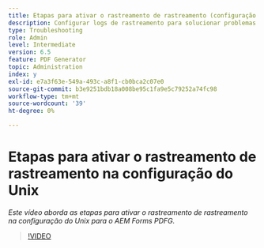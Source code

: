 ```yaml
---
title: Etapas para ativar o rastreamento de rastreamento (configuração do Unix)
description: Configurar logs de rastreamento para solucionar problemas do PDF Generator
type: Troubleshooting
role: Admin
level: Intermediate
version: 6.5
feature: PDF Generator
topic: Administration
index: y
exl-id: e7a3f63e-549a-493c-a8f1-cb0bca2c07e0
source-git-commit: b3e9251bdb18a008be95c1fa9e5c79252a74fc98
workflow-type: tm+mt
source-wordcount: '39'
ht-degree: 0%

---
```


# Etapas para ativar o rastreamento de rastreamento na configuração do Unix

*Este vídeo aborda as etapas para ativar o rastreamento de rastreamento na configuração do Unix para o AEM Forms PDFG.*

>[!VIDEO](https://video.tv.adobe.com/v/335525?quality=12&learn=on)
